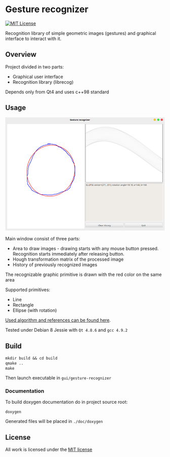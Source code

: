# Gesture recognizer
[![MIT License](https://img.shields.io/github/license/kswaldemar/gesture-recognizer.svg?style=flat-square)](./LICENSE)

Recognition library of simple geometric images (gestures) and graphical interface to interact with it.

## Overview

Project divided in two parts:
* Graphical user interface
* Recognition library (librecog)

Depends only from Qt4 and uses c++98 standard

## Usage

![Example](./doc/example.png)

Main window consist of three parts:
* Area to draw images - drawing starts with any mouse button pressed. Recognition starts immediately after releasing button.
* Hough transformation matrix of the processed image
* History of previously recognized images

The recognizable graphic primitive is drawn with the red color on the same area


Supported primitives:
* Line
* Rectangle
* Ellipse (with rotation)

[Used algorithm and references can be found here](./doc/algorithm-desc.md).

Tested under Debian 8 Jessie with `Qt 4.8.6` and `gcc 4.9.2`

## Build

```
mkdir build && cd build
qmake ..
make
```
Then launch executable in `gui/gesture-recognizer`

### Documentation

To build doxygen documentation do in project source root:
```
doxygen
```
Generated files will be placed in `./doc/doxygen`

## License 

All work is licensed under the [MIT license](./LICENSE)
